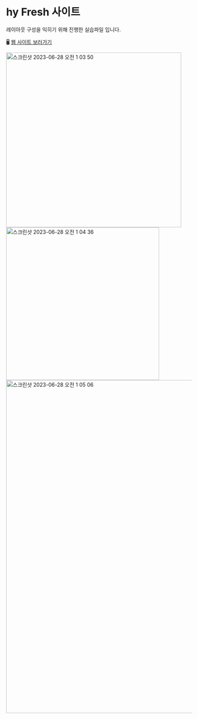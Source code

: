 # hy Fresh 사이트

레이아웃 구성을 익히기 위해 진행한 실습파일 입니다.

🖥️ [웹 사이트 보러가기](https://songyunjeong.github.io/hyFresh_site)

<img width="475" alt="스크린샷 2023-06-28 오전 1 03 50" src="https://github.com/songyunjeong/hyFresh_site/assets/117874502/a2702491-6fcc-4b0a-8ea3-963b2cf339ef">
<img width="415" alt="스크린샷 2023-06-28 오전 1 04 36" src="https://github.com/songyunjeong/hyFresh_site/assets/117874502/2d1604f8-c8bf-4ecc-9321-b17f49d8e3af">
<img width="905" alt="스크린샷 2023-06-28 오전 1 05 06" src="https://github.com/songyunjeong/hyFresh_site/assets/117874502/1f47d8c0-08d3-425e-b9ac-913a173f8c0e">
